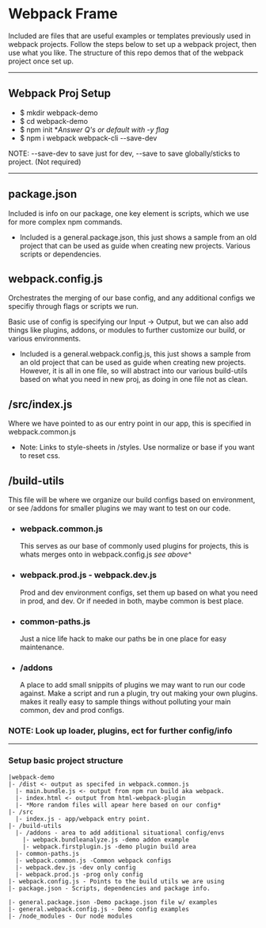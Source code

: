 # Webpack Frame

Included are files that are useful examples or templates previously used in webpack projects. Follow the steps below to set up a webpack project, then use what you like. The structure of this repo demos that of the webpack project once set up.  

------------------------------------------------------------------

## Webpack Proj Setup

-   $ mkdir webpack-demo
-   $ cd webpack-demo
-   $ npm init *_Answer Q's or default with -y flag_
-   $ npm i webpack webpack-cli --save-dev

NOTE: --save-dev to save just for dev, --save to save globally/sticks to project. (Not required)

------------------------------------------------------------------

## package.json

 Included is info on our package, one key element is scripts, which we use for more complex npm commands.

-   Included is a general.package.json, this just shows a sample from an old project that can be used as guide when creating new projects. Various scripts or dependencies.

## webpack.config.js

  Orchestrates the merging of our base config, and any additional configs we specifiy
  through flags or scripts we run.

  Basic use of config is specifying our Input -> Output, but we can also add things
  like plugins, addons, or modules to further customize our build, or various
  environments.

-   Included is a general.webpack.config.js, this just shows a sample from an old
    project that can be used as guide when creating new projects. However, it is all in
    one file, so will abstract into our various build-utils based on what you need in
    new proj, as doing in one file not as clean.

## /src/index.js

  Where we have pointed to as our entry point in our app, this is specified in webpack.common.js

  - Note: Links to style-sheets in /styles. Use normalize or base if you want to reset css.

## /build-utils

 This file will be where we organize our build configs based on environment, or see /addons for smaller plugins we may want to test on our code.

- ### webpack.common.js

  This serves as our base of commonly used plugins for projects, this is whats merges onto in webpack.config.js *see above^*

- ### webpack.prod.js - webpack.dev.js

  Prod and dev environment configs, set them up based on what you need in prod, and dev.
  Or if needed in both, maybe common is best place.

- ### common-paths.js

  Just a nice life hack to make our paths be in one place for easy maintenance.

- ### /addons

  A place to add small snippits of plugins we may want to run our code against. Make a script and run a plugin, try out making your own plugins. makes it really easy to sample things without polluting your main common, dev and prod configs.

### NOTE: Look up loader, plugins, ect for further config/info

--------------------------------------------------------------------

### Setup basic project structure

    |webpack-demo
    |- /dist <- output as specifed in webpack.common.js
      |- main.bundle.js <- output from npm run build aka webpack.
      |- index.html <- output from html-webpack-plugin
      |- *More random files will apear here based on our config*
    |- /src
      |- index.js - app/webpack entry point.
    |- /build-utils
      |- /addons - area to add additional situational config/envs
        |- webpack.bundleanalyze.js -demo addon example
        |- webpack.firstplugin.js -demo plugin build area  
      |- common-paths.js
      |- webpack.common.js -Common webpack configs
      |- webpack.dev.js -dev only config
      |- webpack.prod.js -prog only config
    |- webpack.config.js - Points to the build utils we are using
    |- package.json - Scripts, dependencies and package info.

    |- general.package.json -Demo package.json file w/ examples
    |- general.webpack.config.js - Demo config examples
    |- /node_modules - Our node modules
